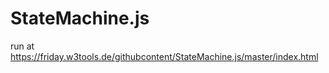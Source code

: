 # StateMachine.js

run at https://friday.w3tools.de/githubcontent/StateMachine.js/master/index.html
